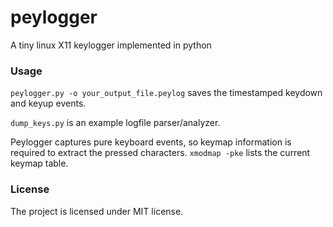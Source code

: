 peylogger
=========

A tiny linux X11 keylogger implemented in python

### Usage

`peylogger.py -o your_output_file.peylog` saves the timestamped keydown and keyup events.

`dump_keys.py` is an example logfile parser/analyzer.

Peylogger captures pure keyboard events, so keymap information is required to extract the pressed characters.
`xmodmap -pke` lists the current keymap table.


### License

The project is licensed under MIT license.
